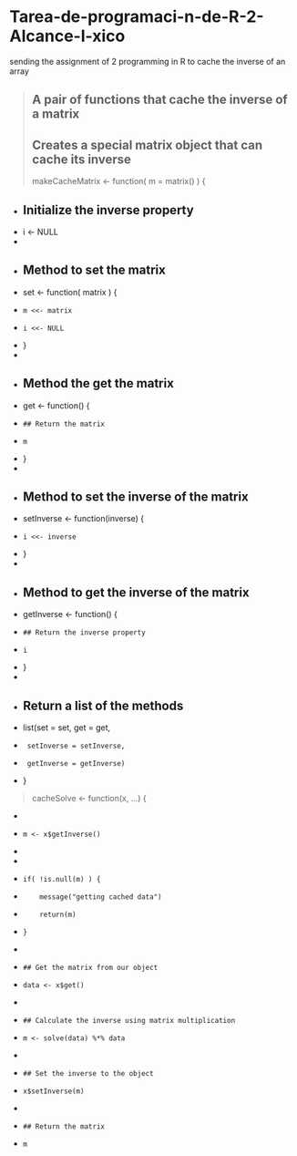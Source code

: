 # Tarea-de-programaci-n-de-R-2-Alcance-l-xico
sending the assignment of 2 programming in R to cache the inverse of an array

> ## A pair of functions that cache the inverse of a matrix
> ## Creates a special matrix object that can cache its inverse
> makeCacheMatrix <- function( m = matrix() ) {
+ ## Initialize the inverse property
+ i <- NULL
+ 
+ ## Method to set the matrix
+ set <- function( matrix ) {
+     m <<- matrix
+     i <<- NULL
+ }
+ 
+ ## Method the get the matrix
+ get <- function() {
+     ## Return the matrix
+     m
+ }
+ 
+ ## Method to set the inverse of the matrix
+ setInverse <- function(inverse) {
+     i <<- inverse
+ }
+ 
+ ## Method to get the inverse of the matrix
+ getInverse <- function() {
+     ## Return the inverse property
+     i
+ }
+ 
+ ## Return a list of the methods
+ list(set = set, get = get,
+      setInverse = setInverse,
+      getInverse = getInverse)
+ }
> 
> 
> 
> cacheSolve <- function(x, ...) {
+     
+     m <- x$getInverse()
+     
+     
+     if( !is.null(m) ) {
+         message("getting cached data")
+         return(m)
+     }
+     
+     ## Get the matrix from our object
+     data <- x$get()
+     
+     ## Calculate the inverse using matrix multiplication
+     m <- solve(data) %*% data
+     
+     ## Set the inverse to the object
+     x$setInverse(m)
+     
+     ## Return the matrix
+     m
